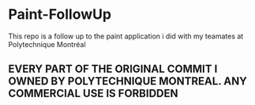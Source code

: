 # Paint-FollowUp
This repo is a follow up to the paint application i did with my teamates at Polytechnique Montréal

## EVERY PART OF THE ORIGINAL COMMIT I OWNED BY POLYTECHNIQUE MONTREAL. ANY COMMERCIAL USE IS FORBIDDEN
